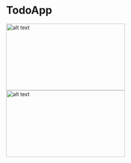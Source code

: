 # TodoApp

<html>
<img src="https://ibb.co/ygJFkKJ" alt="alt text" width="320" height="180">
<img src="https://ibb.co/N1jxr5S" alt="alt text" width="320" height="180">
  
</html>
